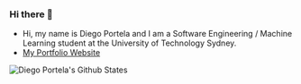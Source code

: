 ### Hi there 👋

- Hi, my name is Diego Portela and I am a Software Engineering / Machine Learning student at the University of Technology Sydney.
- [My Portfolio Website]()

![Diego Portela's Github States](https://github-readme-stats.vercel.app/api?username=diegoportela99&show_icons=true&theme=dracula)

